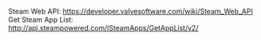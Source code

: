 Steam Web API: https://developer.valvesoftware.com/wiki/Steam_Web_API
Get Steam App List: http://api.steampowered.com/ISteamApps/GetAppList/v2/